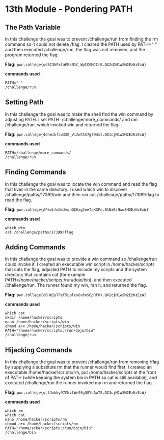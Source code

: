 # 13th Module - Pondering PATH
## The Path Variable
In this challenge the goal was to prevent /challenge/run from finding the rm command so it could not delete /flag. I cleared the PATH used by PATH=" " and then executed /challenge/run, the flag was not removed, and the program returned the flag.

**Flag:** `pwn.college{od5C3hFxlaFBsN1C_WpICGMJCrB.QX2cDM1wSM2EzNzEzW}`

**commands used**
```
PATH=" "
/challenge/run
```

## Setting Path
In this challenge the goal was to make the shell find the win command by adjusting PATH. I set PATH=/challenge/more_commands/ and ran /challenge/run, which invoked win and returned the flag.

**Flag:** `pwn.college{4dheikfLw33E_ViZwCS57g794st.QX1cjM1wSM2EzNzEzW}`

**commands used**
```
PATH=/challenge/more_commands/
/challenge/run
```

## Finding Commands
In this challenge the goal was to locate the win command and read the flag that lives in the same directory. I used which win to discover /challenge/paths/17399/win and then ran cat /challenge/paths/17399/flag to read the flag.

**Flag:** `pwn.college{AFkvLfuNxJvqnOCEag2eeTaKXPd.01NzEzNxwSM2EzNzEzW}`

**commands used**
```
which win
cat /challenge/paths/17399/flag
```

## Adding Commands
In this challenge the goal was to provide a win command so /challenge/run could invoke it. I created an executable win script in /home/hacker/scripts that cats the flag, adjusted PATH to include my scripts and the system directory that contains cat (for example PATH=/home/hacker/scripts:/run/dojo/bin), and then executed /challenge/run. The runner found my win, ran it, and returned the flag.

**Flag:** `pwn.college{cRHeIyTPzF5Lplcx6vbnSCpRFmY.QX2cjM1wSM2EzNzEzW}`

**commands used**
```
which cat
mkdir /home/hacker/scripts
nano /home/hacker/scripts/win
chmod a+x /home/hacker/scripts/win
PATH="/home/hacker/scripts:/run/dojo/bin"
/challenge/run
```

## Hijacking Commands
In this challenge the goal was to prevent /challenge/run from removing /flag by supplying a substitute rm that the runner would find first. I created an executable /home/hacker/scripts/rm, put /home/hacker/scripts at the front of PATH (while keeping the system bin in PATH so cat is still available), and executed /challenge/run the runner invoked my rm and returned the flag.

**Flag:** `pwn.college{octJxkky97CNvtWe9SgOGYLAwT8.QX3cjM1wSM2EzNzEzW}`

**commands used**
```
which rm
which cat
nano /home/hacker/scripts/rm
chmod a+x /home/hacker/scripts/rm
PATH="/home/acker/scripts:/run/dojo/bin"
/challenge/bin
```
